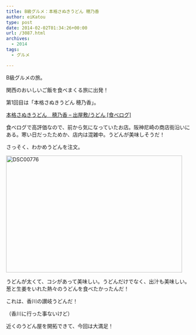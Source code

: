 ```yaml
---
title: B級グルメ：本格さぬきうどん 穂乃香
author: eiKatou
type: post
date: 2014-02-02T01:34:26+00:00
url: /3087.html
archives:
  - 2014
tags:
  - グルメ

---
```

B級グルメの旅。
  
関西のおいしいご飯を食べまくる旅に出発！

第1回目は「本格さぬきうどん 穂乃香」。
  
[本格さぬきうどん　穂乃香 &#8211; 出屋敷/うどん [食べログ]][1] 

食べログで高評価なので、前から気になっていたお店。阪神尼崎の商店街沿いにある。寒い日だったためか、店内は混雑中。うどんが美味しそうだ！

さっそく、わかめうどんを注文。

[<img src="/uploads/2014/02/DSC00776.jpg" alt="DSC00776" width="481" height="320" class="alignnone size-full wp-image-3088" srcset="/uploads/2014/02/DSC00776.jpg 481w, /uploads/2014/02/DSC00776-300x199.jpg 300w" sizes="(max-width: 481px) 100vw, 481px" />][2]
  
うどんが太くて、コシがあって美味しい。うどんだけでなく、出汁も美味しい。葱と生姜をいれた熱々のうどんを食べたかったんだ！

これは、香川の讃岐うどんだ！
  
（香川に行った事ないけど）

近くのうどん屋を開拓できて、今回は大満足！

 [1]: http://tabelog.com/hyogo/A2803/A280304/28025306/
 [2]: /uploads/2014/02/DSC00776.jpg
